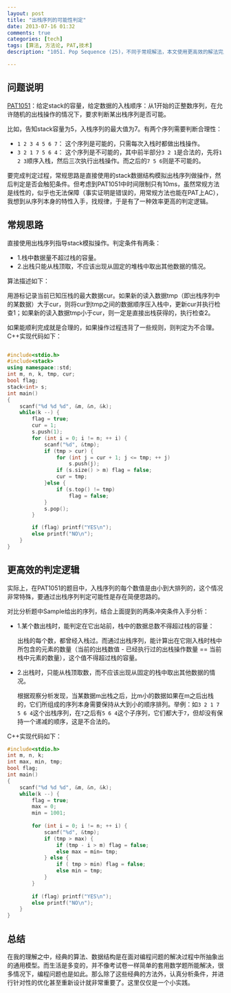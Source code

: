 ```yaml
---
layout: post
title: "出栈序列的可能性判定"
date: 2013-07-16 01:32
comments: true
categories: [tech]
tags: [算法, 方法论, PAT,技术]
description: "1051. Pop Sequence (25)，不同于常规解法，本文使用更高效的解法完成对pop数组的检验。"

---
```


问题说明
---

[PAT1051](http://pat.zju.edu.cn/contests/pat-a-practise/1051)：给定stack的容量，给定数据的入栈顺序：从1开始的正整数序列，在允许随机的出栈操作的情况下，要求判断某出栈序列是否可能。

比如，告知stack容量为5，入栈序列的最大值为7。有两个序列需要判断合理性：

* `1 2 3 4 5 6 7`： 这个序列是可能的，只需每次入栈时都做出栈操作。
* `3 2 1 7 5 6 4`： 这个序列是不可能的，其中前半部分`3 2 1`是合法的，先将`1 2 3`顺序入栈，然后三次执行出栈操作。而之后的`7 5 6`则是不可能的。

要完成判定过程，常规思路是直接使用的stack数据结构模拟出栈序列做操作，然后判定是否会触犯条件。但考虑到PAT1051中时间限制只有10ms，虽然常规方法是线性的，似乎也无法保障（事实证明是错误的，用常规方法也能在PAT上AC），我想到从序列本身的特性入手，找规律，于是有了一种效率更高的判定逻辑。

常规思路
---
直接使用出栈序列指导stack模拟操作。判定条件有两条：

* 1.栈中数据量不超过栈的容量。
* 2.出栈只能从栈顶取，不应该出现从固定的堆栈中取出其他数据的情况。

算法描述如下：

用游标记录当前已知压栈的最大数据cur。如果新的读入数据tmp（即出栈序列中的某数据）大于cur，则将cur到tmp之间的数据顺序压入栈中，更新cur并执行检查1；如果新的读入数据tmp小于cur，则一定是直接出栈获得的，执行检查2。

如果能顺利完成就是合理的，如果操作过程违背了一些规则，则判定为不合理。C++实现代码如下：

``` cpp

#include<stdio.h>
#include<stack>
using namespace::std;
int m, n, k, tmp, cur;
bool flag;
stack<int> s;
int main()
{
    scanf("%d %d %d", &m, &n, &k);
    while(k --) {
        flag = true;
        cur = 1;
        s.push(1);
        for (int i = 0; i != n; ++ i) {
            scanf("%d", &tmp);
            if (tmp > cur) {
                for (int j = cur + 1; j <= tmp; ++ j)
                    s.push(j);
                if (s.size() > m) flag = false;
                cur = tmp;
            }else {
                if (s.top() != tmp)
                    flag = false;
            }
            s.pop();
        }

        if (flag) printf("YES\n");
        else printf("NO\n");
    }
}

```

更高效的判定逻辑
---
实际上，在PAT1051的题目中，入栈序列的每个数值是由小到大排列的，这个情况非常特殊，要通过出栈序列判定可能性是存在简便思路的。

对比分析题中Sample给出的序列，结合上面提到的两条冲突条件入手分析：

* 1.某个数出栈时，能判定在它出站前，栈中的数据总数不得超过栈的容量：

	出栈的每个数，都曾经入栈过。而通过出栈序列，能计算出在它刚入栈时栈中所包含的元素的数量（当前的出栈数值 - 已经执行过的出栈操作数量 == 当前栈中元素的数量），这个值不得超过栈的容量。
	
<!--more-->

* 2.出栈时，只能从栈顶取数，而不应该出现从固定的栈中取出其他数据的情况。
	
	根据观察分析发现，当某数据m出栈之后，比m小的数据如果在m之后出栈的，它们所组成的序列本身需要保持从大到小的顺序排列。举例：如`3 2 1 7 5 6 4`这个出栈序列，在`7`之后有`5 6 4`这个子序列，它们都大于`7`，但却没有保持一个递减的顺序，这是不合法的。
	
C++实现代码如下：

``` cpp
#include<stdio.h>
int m, n, k;
int max, min, tmp;
bool flag;
int main()
{
    scanf("%d %d %d", &m, &n, &k);
    while(k --) {
        flag = true;
        max = 0;
        min = 1001;
        
        for (int i = 0; i != n; ++ i) {
            scanf("%d", &tmp);
            if (tmp > max) {
                if (tmp - i > m) flag = false;
                else max = min= tmp;
            } else {
                if ( tmp > min) flag = false;
                else min = tmp;
            }
        }
        
        if (flag) printf("YES\n");
        else printf("NO\n");
    }
}
```
总结
---
在我的理解之中，经典的算法、数据结构是在面对编程问题的解决过程中所抽象出的通用模型。而生活是多变的，并不像考试卷一样简单的套用数学题所能解决，很多情况下，编程问题也是如此。那么除了这些经典的方法外，认真分析条件，并进行针对性的优化甚至重新设计就非常重要了。这里仅仅是一个小实践。
